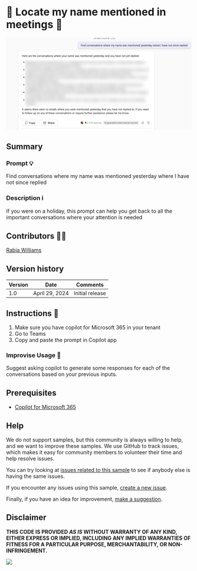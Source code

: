 # 🚀 Locate my name mentioned in meetings 📅

![Demo of locating my name mentioned in meetings](./assets/demo.png)

## Summary

### Prompt 💡

Find conversations where my name was mentioned yesterday where I have not since replied 

### Description ℹ️

If you were on a holiday, this prompt can help you get back to all the important conversations where your attention is needed

## Contributors 👨‍💻

[Rabia Williams](https://github.com/rabwill)

## Version history

Version|Date|Comments
-------|----|--------
1.0|April 29, 2024|Initial release


## Instructions 📝

1. Make sure you have copilot for Microsoft 365 in your tenant
2. Go to Teams
3. Copy and paste the prompt in Copilot app

### Improvise Usage 🚀
Suggest asking copilot to generate some responses for each of the conversations based on your previous inputs.


## Prerequisites

* [Copilot for Microsoft 365](https://developer.microsoft.com/microsoft-365/dev-program)

## Help

We do not support samples, but this community is always willing to help, and we want to improve these samples. We use GitHub to track issues, which makes it easy for  community members to volunteer their time and help resolve issues.

You can try looking at [issues related to this sample](https://github.com/pnp/copilot-prompts/issues?q=label%3A%22sample%3A%20YOUR-SAMPLE-NAME%22) to see if anybody else is having the same issues.

If you encounter any issues using this sample, [create a new issue](https://github.com/pnp/copilot-prompts/issues/new).

Finally, if you have an idea for improvement, [make a suggestion](https://github.com/pnp/copilot-prompts/issues/new).

## Disclaimer

**THIS CODE IS PROVIDED *AS IS* WITHOUT WARRANTY OF ANY KIND, EITHER EXPRESS OR IMPLIED, INCLUDING ANY IMPLIED WARRANTIES OF FITNESS FOR A PARTICULAR PURPOSE, MERCHANTABILITY, OR NON-INFRINGEMENT.**

![](https://m365-visitor-stats.azurewebsites.net/SamplesGallery/copilotprompts-m365-my-name-mentioned-prompt)
